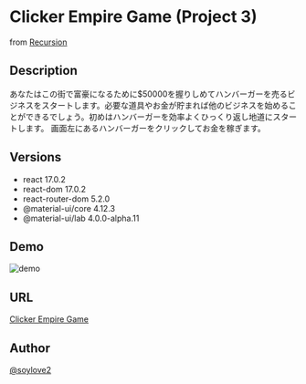 # Clicker Empire Game (Project 3)
from [Recursion](https://recursionist.io/)

## Description
あなたはこの街で富豪になるために$50000を握りしめてハンバーガーを売るビジネスをスタートします。必要な道具やお金が貯まれば他のビジネスを始めることができるでしょう。初めはハンバーガーを効率よくひっくり返し地道にスタートします。
画面左にあるハンバーガーをクリックしてお金を稼ぎます。

## Versions
- react 17.0.2
- react-dom 17.0.2
- react-router-dom 5.2.0
- @material-ui/core 4.12.3
- @material-ui/lab 4.0.0-alpha.11
  
## Demo
![demo](../project3/demo.gif)
## URL
[Clicker Empire Game](https://clicker-empire-game-soysan.vercel.app/)

## Author
[@soylove2]()
